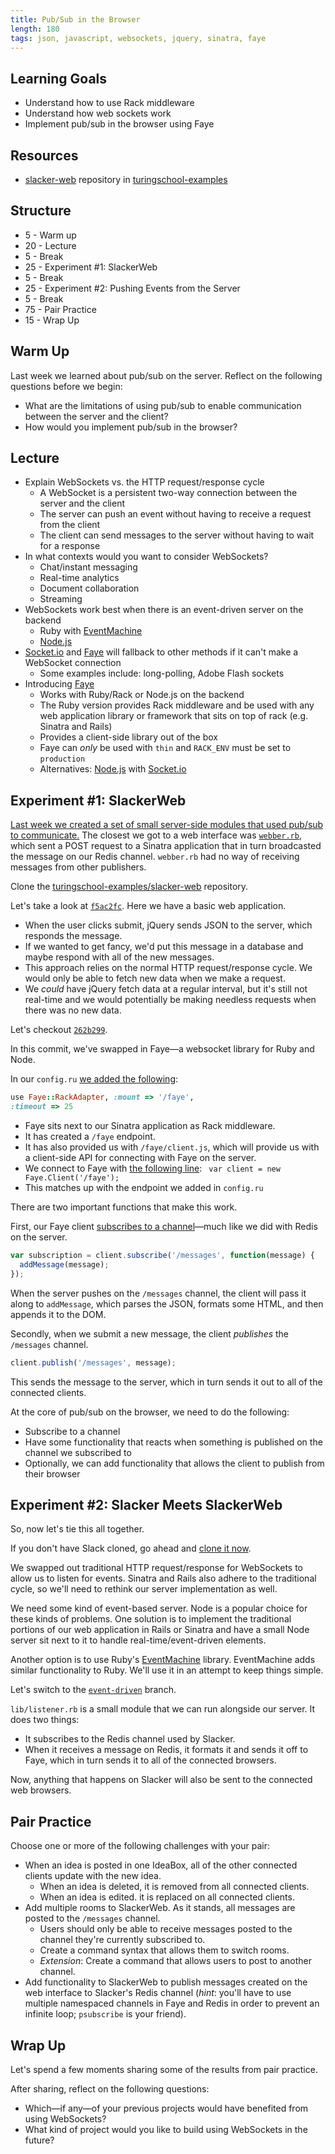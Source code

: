 ```yaml
---
title: Pub/Sub in the Browser
length: 180
tags: json, javascript, websockets, jquery, sinatra, faye
---
```


## Learning Goals

* Understand how to use Rack middleware
* Understand how web sockets work
* Implement pub/sub in the browser using Faye

## Resources

* [slacker-web][repo] repository in [turingschool-examples][org]

[repo]: https://github.com/turingschool-examples/slacker-web
[org]: https://github.com/turingschool-examples

## Structure

* 5 - Warm up
* 20 - Lecture
* 5 - Break
* 25 - Experiment  #1: SlackerWeb
* 5 - Break
* 25 - Experiment #2: Pushing Events from the Server
* 5 - Break
* 75 - Pair Practice
* 15 - Wrap Up

## Warm Up

Last week we learned about pub/sub on the server. Reflect on the following questions before we begin:

* What are the limitations of using pub/sub to enable communication between the server and the client?
* How would you implement pub/sub in the browser?

## Lecture

* Explain WebSockets vs. the HTTP request/response cycle
  * A WebSocket is a persistent two-way connection between the server and the client
  * The server can push an event without having to receive a request from the client
  * The client can send messages to the server without having to wait for a response
* In what contexts would you want to consider WebSockets?
  * Chat/instant messaging
  * Real-time analytics
  * Document collaboration
  * Streaming
* WebSockets work best when there is an event-driven server on the backend
  * Ruby with [EventMachine][]
  * [Node.js][]
* [Socket.io][] and [Faye][] will fallback to other methods if it can't make a WebSocket connection
  * Some examples include: long-polling, Adobe Flash sockets
* Introducing [Faye][]
  * Works with Ruby/Rack or Node.js on the backend
  * The Ruby version provides Rack middleware and be used with any web application library or framework that sits on top of rack (e.g. Sinatra and Rails)
  * Provides a client-side library out of the box
  * Faye can *only* be used with `thin` and `RACK_ENV` must be set to `production`
  * Alternatives: [Node.js][] with [Socket.io][]
  
[Socket.io]: http://socket.io/
[Faye]: http://faye.jcoglan.com/
[Node.js]:http://nodejs.org
[EventMachine]: http://rubyeventmachine.com/

## Experiment #1: SlackerWeb

[Last week we created a set of small server-side modules that used pub/sub to communicate.][pss] The closest we got to a web interface was [`webber.rb`][webber], which sent a POST request to a Sinatra application that in turn broadcasted the message on our Redis channel. `webber.rb` had no way of receiving messages from other publishers.

[pss]: https://github.com/turingschool/lesson_plans/blob/master/ruby_04-apis_and_scalability/pubsub_on_the_server.markdown
[webber]: https://github.com/turingschool-examples/slacker/blob/master/publishers/webber.rb

Clone the [turingschool-examples/slacker-web][repo] repository.

Let's take a look at [`f5ac2fc`][c1]. Here we have a basic web application.

* When the user clicks submit, jQuery sends JSON to the server, which responds the message.
* If we wanted to get fancy, we'd put this message in a database and maybe respond with all of the new messages.
* This approach relies on the normal HTTP request/response cycle. We would only be able to fetch new data when we make a request.
* We *could* have jQuery fetch data at a regular interval, but it's still not real-time and we would potentially be making needless requests when there was no new data.

Let's checkout [`262b299`][c2].

In this commit, we've swapped in Faye—a websocket library for Ruby and Node.

In our `config.ru` [we added the following][rackfaye]:

[rackfaye]: https://github.com/turingschool-examples/slacker-web/blob/master/config.ru#L10-L11

```rb
use Faye::RackAdapter, :mount => '/faye',
:timeout => 25
```

* Faye sits next to our Sinatra application as Rack middleware.
* It has created a `/faye` endpoint.
* It has also provided us with `/faye/client.js`, which will provide us with a client-side API for connecting with Faye on the server.
* We connect to Faye with [the following line][fc]: ` var client = new Faye.Client('/faye');`
* This matches up with the endpoint we added in `config.ru`

There are two important functions that make this work.

First, our Faye client [subscribes to a channel][fayesub]—much like we did with Redis on the server.

```js
var subscription = client.subscribe('/messages', function(message) {
  addMessage(message);
});
```

When the server pushes on the `/messages` channel, the client will pass it along to `addMessage`, which parses the JSON, formats some HTML, and then appends it to the DOM.

Secondly, when we submit a new message, the client *publishes* the `/messages` channel.

```js
client.publish('/messages', message);
```

This sends the message to the server, which in turn sends it out to all of the connected clients.

At the core of pub/sub on the browser, we need to do the following:

* Subscribe to a channel
* Have some functionality that reacts when something is published on the channel we subscribed to
* Optionally, we can add functionality that allows the client to publish from their browser

## Experiment #2: Slacker Meets SlackerWeb

So, now let's tie this all together.

If you don't have Slack cloned, go ahead and [clone it now][slacker].

[slacker]: https://github.com/turingschool-examples/slacker

We swapped out traditional HTTP request/response for WebSockets to allow us to listen for events. Sinatra and Rails also adhere to the traditional cycle, so we'll need to rethink our server implementation as well.

We need some kind of event-based server. Node is a popular choice for these kinds of problems. One solution is to implement the traditional portions of our web application in Rails or Sinatra and have a small Node server sit next to it to handle real-time/event-driven elements.

Another option is to use Ruby's [EventMachine][] library. EventMachine adds similar functionality to Ruby. We'll use it in an attempt to keep things simple.

Let's switch to the [`event-driven`][evtdb] branch.

`lib/listener.rb` is a small module that we can run alongside our server. It does two things:

* It subscribes to the Redis channel used by Slacker.
* When it receives a message on Redis, it formats it and sends it off to Faye, which in turn sends it to all of the connected browsers.

Now, anything that happens on Slacker will also be sent to the connected web browsers.

## Pair Practice

Choose one or more of the following challenges with your pair:

* When an idea is posted in one IdeaBox, all of the other connected clients update with the new idea.
  * When an idea is deleted, it is removed from all connected clients.
  * When an idea is edited. it is replaced on all connected clients.
* Add multiple rooms to SlackerWeb. As it stands, all messages are posted to the `/messages` channel.
  * Users should only be able to receive messages posted to the channel they're currently subscribed to.
  * Create a command syntax that allows them to switch rooms.
  * *Extension*: Create a command that allows users to post to another channel.
* Add functionality to SlackerWeb to publish messages created on the web interface to Slacker's Redis channel (*hint*: you'll have to use multiple namespaced channels in Faye and Redis in order to prevent an infinite loop; `psubscribe` is your friend).

## Wrap Up

Let's spend a few moments sharing some of the results from pair practice.

After sharing, reflect on the following questions:

* Which—if any—of your previous projects would have benefited from using WebSockets?
* What kind of project would you like to build using WebSockets in the future?

[c1]: https://github.com/turingschool-examples/slacker-web/commit/f5ac2fc084c7e2d6f10813605ed65e1e33ff6e5a
[c2]: https://github.com/turingschool-examples/slacker-web/commit/262b299a467adb53a5fbe8d323a5fac4386829d3
[fc]: https://github.com/turingschool-examples/slacker-web/blob/master/lib/public/slacker.js#L1
[fayesub]: https://github.com/turingschool-examples/slacker-web/blob/master/lib/public/slacker.js#L8-L10
[evtdb]: https://github.com/turingschool-examples/slacker-web/tree/event-driven
